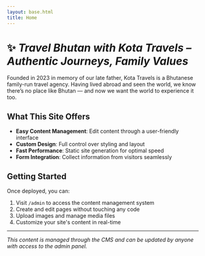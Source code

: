 ```yaml
---
layout: base.html
title: Home
---
```

# ✨ *Travel Bhutan with Kota Travels – Authentic Journeys, Family Values*

Founded in 2023 in memory of our late father, Kota Travels is a Bhutanese family-run travel agency. Having lived abroad and seen the world, we know there’s no place like Bhutan — and now we want the world to experience it too.

## What This Site Offers

* **Easy Content Management**: Edit content through a user-friendly interface
* **Custom Design**: Full control over styling and layout
* **Fast Performance**: Static site generation for optimal speed
* **Form Integration**: Collect information from visitors seamlessly

## Getting Started

Once deployed, you can:

1. Visit `/admin` to access the content management system
2. Create and edit pages without touching any code
3. Upload images and manage media files
4. Customize your site's content in real-time

- - -

*This content is managed through the CMS and can be updated by anyone with access to the admin panel.*
